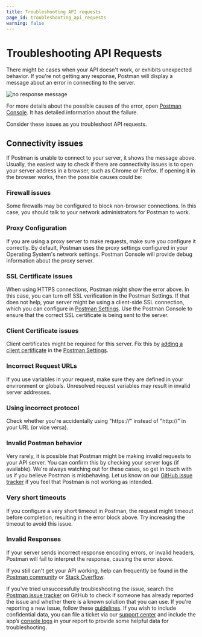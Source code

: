 ```yaml
---
title: Troubleshooting API requests
page_id: troubleshooting_api_requests
warning: false
---
```


# Troubleshooting API Requests

There might be cases when your API doesn't work, or exhibits unexpected behavior. If you're not getting any response, Postman will display a message about an error in connecting to the server.

![no response message](https://s3.amazonaws.com/postman-static-getpostman-com/postman-docs/WS-troubleshooting-APIs.png)

For more details about the possible causes of the error, open [Postman Console](/postman/sending_api_requests/debugging_and_logs.md). It has detailed information about the failure.

Consider these issues as you troubleshoot API requests.

## Connectivity issues

If Postman is unable to connect to your server, it shows the message above. Usually, the easiest way to check if there are connectivity issues is to open your server address in a browser, such as Chrome or Firefox. If opening it in the browser works, then the possible causes could be:

### Firewall issues

Some firewalls may be configured to block non-browser connections. In this case, you should talk to your network administrators for Postman to work.

### Proxy Configuration

If you are using a proxy server to make requests, make sure you configure it correctly. By default, Postman uses the proxy settings configured in your Operating System's network settings. Postman Console will provide debug information about the proxy server.

### SSL Certificate issues

When using HTTPS connections, Postman might show the error above. In this case, you can turn off SSL verification in the Postman Settings. If that does not help, your server might be using a client-side SSL connection, which you can configure in [Postman Settings](/postman/launching_postman/settings.md). Use the Postman Console to ensure that the correct SSL certificate is being sent to the server.

### Client Certificate issues

Client certificates might be required for this server. Fix this by [adding a client certificate](/postman/sending_api_requests/certificates.md) in the [Postman Settings](/postman/launching_postman/settings.md).

### Incorrect Request URLs

If you use variables in your request, make sure they are defined in your environment or globals. Unresolved request variables may result in invalid server addresses.

### Using incorrect protocol

Check whether you're accidentally using "https://" instead of "http://" in your URL \(or vice versa\).

### Invalid Postman behavior

Very rarely, it is possible that Postman might be making invalid requests to your API server. You can confirm this by checking your server logs \(if available\). We're always watching out for these cases, so get in touch with us if you believe Postman is misbehaving. Let us know on our [GitHub issue tracker](https://github.com/postmanlabs/postman-app-support/issues) if you feel that Postman is not working as intended.

### Very short timeouts

If you configure a very short timeout in Postman, the request might timeout before completion, resulting in the error block above. Try increasing the timeout to avoid this issue.

### Invalid Responses

If your server sends incorrect response encoding errors, or invalid headers, Postman will fail to interpret the response, causing the error above.

If you still can't get your API working, help can frequently be found in the [Postman community](https://postmancommunity.slack.com) or [Stack Overflow](https://stackoverflow.com/questions/tagged/postman).

If you've tried unsuccessfully troubleshooting the issue, search the [Postman issue tracker](https://github.com/postmanlabs/postman-app-support/issues) on GitHub to check if someone has already reported the issue and whether there is a known solution that you can use. If you're reporting a new issue, follow these [guidelines](https://github.com/postmanlabs/postman-app-support#user-content-guidelines-for-reporting-issues). If you wish to include confidential data, you can file a ticket via our [support center](https://github.com/kaustavdm/postman-docs-test/tree/b9c2cefa916197b408de633b2ecb1d256acf0a06/postman/sending_api_requests/%7B%7Bhttps:/support.getpostman.com/hc%7D%7D/README.md) and include the app’s [console logs](/postman/sending_api_requests/debugging_and_logs.md) in your report to provide some helpful data for troubleshooting.

